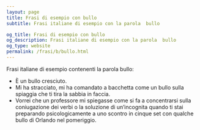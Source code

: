 ```yaml
---
layout: page
title: Frasi di esempio con bullo 
subtitle: Frasi italiane di esempio con la parola  bullo

og_title: Frasi di esempio con bullo 
og_description: Frasi italiane di esempio con la parola  bullo
og_type: website
permalink: /frasi/b/bullo.html
---
```


Frasi italiane di esempio contenenti la parola bullo:


- È un bullo cresciuto.
- Mi ha stracciato, mi ha comandato a bacchetta come un bullo sulla spiaggia che ti tira la sabbia in faccia.
- Vorrei che un professore mi spiegasse come si fa a concentrarsi sulla coniugazione dei verbi o la soluzione di un’incognita quando ti stai preparando psicologicamente a uno scontro in cinque set con qualche bullo di Orlando nel pomeriggio.
